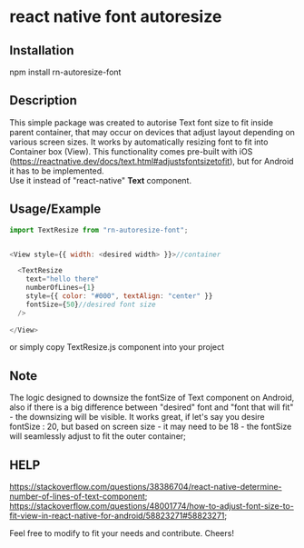 # react native font autoresize

## Installation
npm install rn-autoresize-font

## Description
This simple package was created to autorise Text font size to fit inside parent container, that may occur on devices that adjust layout depending on various screen sizes. It works by automatically resizing font to fit into Container box (View). This functionality comes pre-built with iOS (https://reactnative.dev/docs/text.html#adjustsfontsizetofit), but for Android it has to be implemented.<br /> 
Use it instead of "react-native" **Text** component.

## Usage/Example
```javascript
import TextResize from "rn-autoresize-font";


<View style={{ width: <desired width> }}>//container

  <TextResize 
    text="hello there"
    numberOfLines={1}
    style={{ color: "#000", textAlign: "center" }}
    fontSize={50}//desired font size 
  />
  
</View>
```
or simply copy TextResize.js component into your project

## Note
The logic designed to downsize the fontSize of Text component on Android, also if there is a big difference between "desired" font and "font that will fit" - the downsizing will be visible. It works great, if let's say you desire fontSize : 20, but based on screen size - it may need to be 18 - the fontSize will seamlessly adjust to fit the outer container;

## HELP
https://stackoverflow.com/questions/38386704/react-native-determine-number-of-lines-of-text-component;
https://stackoverflow.com/questions/48001774/how-to-adjust-font-size-to-fit-view-in-react-native-for-android/58823271#58823271;

Feel free to modify to fit your needs and contribute. Cheers!
